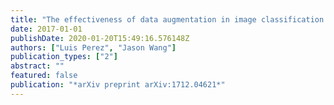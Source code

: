 ```yaml
---
title: "The effectiveness of data augmentation in image classification using deep learning"
date: 2017-01-01
publishDate: 2020-01-20T15:49:16.576148Z
authors: ["Luis Perez", "Jason Wang"]
publication_types: ["2"]
abstract: ""
featured: false
publication: "*arXiv preprint arXiv:1712.04621*"
---
```


